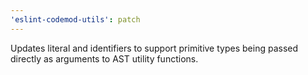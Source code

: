```yaml
---
'eslint-codemod-utils': patch
---
```


Updates literal and identifiers to support primitive types being passed directly as arguments to AST utility functions.
